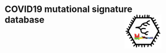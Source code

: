 
# COVID19 mutational signature database <img src="logo.png" align="right" width="120" />


```
```
